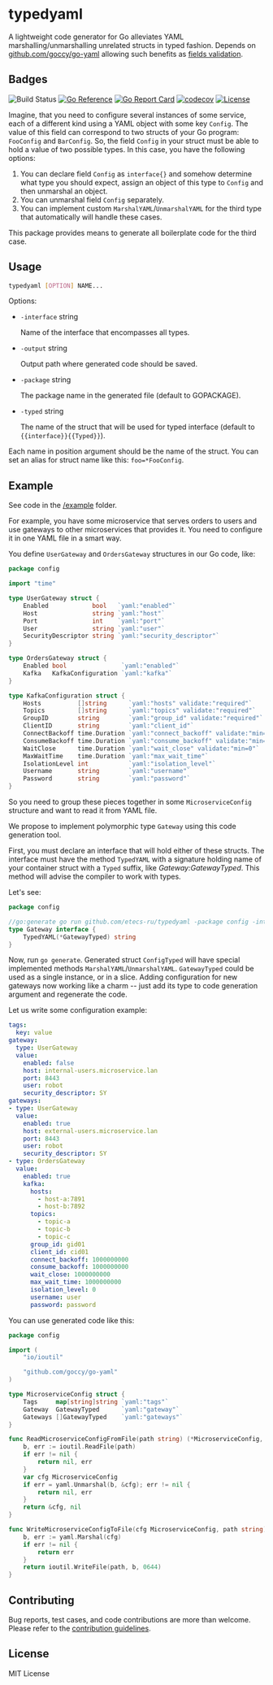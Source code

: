 # typedyaml

A lightweight code generator for Go alleviates YAML marshalling/unmarshalling unrelated structs in typed fashion. Depends on [github.com/goccy/go-yaml](https://github.com/goccy/go-yaml) allowing such benefits as [fields validation](https://github.com/goccy/go-yaml/blob/868d322819b933bce2a46cfa2951c08706600f14/validate_test.go#L75).

## Badges

![Build Status](https://github.com/golangci/golangci-lint/workflows/CI/badge.svg)
[![Go Reference](https://pkg.go.dev/badge/github.com/etecs-ru/typedyaml.svg)](https://pkg.go.dev/github.com/etecs-ru/typedyaml)
[![Go Report Card](https://goreportcard.com/badge/github.com/etecs-ru/typedyaml)](https://goreportcard.com/report/github.com/etecs-ru/typedyaml)
[![codecov](https://codecov.io/gh/etecs-ru/typedyaml/branch/master/graph/badge.svg)](https://codecov.io/gh/etecs-ru/typedyaml)
[![License](https://img.shields.io/github/license/etecs-ru/typedyaml)](/LICENSE)

Imagine, that you need to configure several instances of some service, each of a different kind
using a YAML object with some key `Config`. 
The value of this field can correspond to two structs of your Go program: `FooConfig` and `BarConfig`.
So, the field `Config` in your struct must be able to hold a value of two possible types.
In this case, you have the following options:

1. You can declare field `Config` as `interface{}` and somehow determine what type you should expect, assign an object of this type to `Config` 
and then unmarshal an object.
1. You can unmarshal field `Config` separately.
1. You can implement custom `MarshalYAML`/`UnmarshalYAML` for the third type that automatically will handle these cases.

This package provides means to generate all boilerplate code for the third case.

## Usage

```sh
typedyaml [OPTION] NAME...
```

Options:

* `-interface` string

	Name of the interface that encompasses all types.

* `-output` string

	Output path where generated code should be saved.

* `-package` string

	The package name in the generated file (default to GOPACKAGE).

* `-typed` string

	The name of the struct that will be used for typed interface (default to `{{interface}}{{Typed}}`).

Each name in position argument should be the name of the struct. 
You can set an alias for struct name like this: `foo=*FooConfig`.

## Example

See code in the [/example](https://github.com/etecs-ru/typedyaml/tree/master/example) folder.

For example, you have some microservice that serves orders to users and use gateways to other microservices that provides it. You need to configure it in one YAML file in a smart way.

You define `UserGateway` and `OrdersGateway` structures in our Go code, like:

```go
package config

import "time"

type UserGateway struct {
	Enabled            bool   `yaml:"enabled"`
	Host               string `yaml:"host"`
	Port               int    `yaml:"port"`
	User               string `yaml:"user"`
	SecurityDescriptor string `yaml:"security_descriptor"`
}

type OrdersGateway struct {
	Enabled bool               `yaml:"enabled"`
	Kafka   KafkaConfiguration `yaml:"kafka"`
}

type KafkaConfiguration struct {
	Hosts          []string      `yaml:"hosts" validate:"required"`
	Topics         []string      `yaml:"topics" validate:"required"`
	GroupID        string        `yaml:"group_id" validate:"required"`
	ClientID       string        `yaml:"client_id"`
	ConnectBackoff time.Duration `yaml:"connect_backoff" validate:"min=0"`
	ConsumeBackoff time.Duration `yaml:"consume_backoff" validate:"min=0"`
	WaitClose      time.Duration `yaml:"wait_close" validate:"min=0"`
	MaxWaitTime    time.Duration `yaml:"max_wait_time"`
	IsolationLevel int           `yaml:"isolation_level"`
	Username       string        `yaml:"username"`
	Password       string        `yaml:"password"`
}
```

So you need to group these pieces together in some `MicroserviceConfig` structure and want to read it from YAML file.

We propose to implement polymorphic type `Gateway` using this code generation tool.

First, you must declare an interface that will hold either of these structs. The interface must have the method `TypedYAML` with a signature holding name of your container struct with a `Typed` suffix, like *Gateway:GatewayTyped*. This method will advise the compiler to work with types.

Let's see:

```go
package config 

//go:generate go run github.com/etecs-ru/typedyaml -package config -interface Gateway UserGateway OrdersGateway
type Gateway interface {
	TypedYAML(*GatewayTyped) string
}
```
Now, run `go generate`.
Generated struct `ConfigTyped` will have special implemented methods `MarshalYAML`/`UnmarshalYAML`. `GatewayTyped` could be used as a single instance, or in a slice. Adding configuration for new gateways now working like a charm -- just add its type to code generation argument and regenerate the code.

Let us write some configuration example:

```yaml
tags:
  key: value
gateway:
  type: UserGateway
  value:
    enabled: false
    host: internal-users.microservice.lan
    port: 8443
    user: robot
    security_descriptor: SY
gateways:
- type: UserGateway
  value:
    enabled: true
    host: external-users.microservice.lan
    port: 8443
    user: robot
    security_descriptor: SY
- type: OrdersGateway
  value:
    enabled: true
    kafka:
      hosts:
        - host-a:7891
        - host-b:7892
      topics:
        - topic-a
        - topic-b
        - topic-c
      group_id: gid01
      client_id: cid01
      connect_backoff: 1000000000
      consume_backoff: 1000000000
      wait_close: 1000000000
      max_wait_time: 1000000000
      isolation_level: 0
      username: user
      password: password
```


You can use generated code like this:

```go
package config

import (
	"io/ioutil"

	"github.com/goccy/go-yaml"
)

type MicroserviceConfig struct {
	Tags     map[string]string `yaml:"tags"`
	Gateway  GatewayTyped      `yaml:"gateway"`
	Gateways []GatewayTyped    `yaml:"gateways"`
}

func ReadMicroserviceConfigFromFile(path string) (*MicroserviceConfig, error) {
	b, err := ioutil.ReadFile(path)
	if err != nil {
		return nil, err
	}
	var cfg MicroserviceConfig
	if err = yaml.Unmarshal(b, &cfg); err != nil {
		return nil, err
	}
	return &cfg, nil
}

func WriteMicroserviceConfigToFile(cfg MicroserviceConfig, path string) error {
	b, err := yaml.Marshal(cfg)
	if err != nil {
		return err
	}
	return ioutil.WriteFile(path, b, 0644)
}

```

## Contributing

Bug reports, test cases, and code contributions are more than welcome.
Please refer to the [contribution guidelines](./CONTRIBUTING.md).

## License

MIT License

